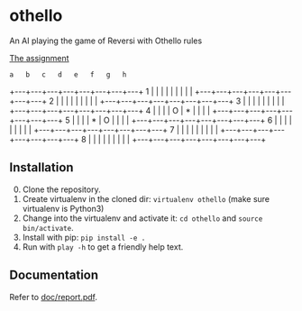 # othello
An AI playing the game of Reversi with Othello rules

[The assignment](http://cs.lth.se/eda132-applied-artificial-intelligence/programming-assignments/search/)

    a   b   c   d   e   f   g   h
  +---+---+---+---+---+---+---+---+
1 |   |   |   |   |   |   |   |   |
  +---+---+---+---+---+---+---+---+
2 |   |   |   |   |   |   |   |   |
  +---+---+---+---+---+---+---+---+
3 |   |   |   |   |   |   |   |   |
  +---+---+---+---+---+---+---+---+
4 |   |   |   | O | * |   |   |   |
  +---+---+---+---+---+---+---+---+
5 |   |   |   | * | O |   |   |   |
  +---+---+---+---+---+---+---+---+
6 |   |   |   |   |   |   |   |   |
  +---+---+---+---+---+---+---+---+
7 |   |   |   |   |   |   |   |   |
  +---+---+---+---+---+---+---+---+
8 |   |   |   |   |   |   |   |   |
  +---+---+---+---+---+---+---+---+

## Installation
0. Clone the repository.
1. Create virtualenv in the cloned dir: `virtualenv othello` (make sure virtualenv is Python3)
2. Change into the virtualenv and activate it: `cd othello` and `source bin/activate`.
3. Install with pip: `pip install -e .`
4. Run with `play -h` to get a friendly help text.

## Documentation
Refer to [doc/report.pdf](./doc/report.pdf).

